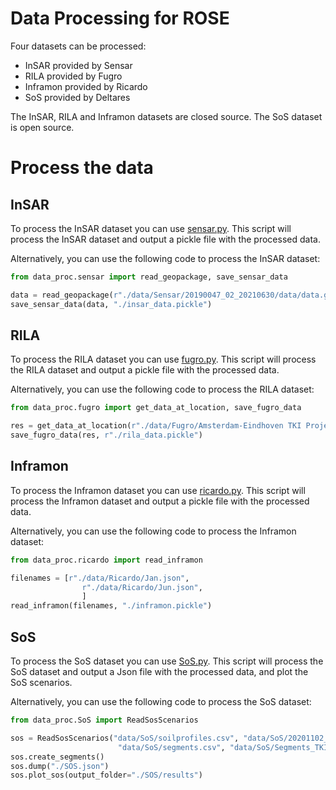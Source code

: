 # Data Processing for ROSE

Four datasets can be processed:

* InSAR provided by Sensar
* RILA provided by Fugro
* Inframon provided by Ricardo
* SoS provided by Deltares

The InSAR, RILA and Inframon datasets are closed source. The SoS dataset is open source.

# Process the data

## InSAR
To process the InSAR dataset you can use [sensar.py](/data_proc/sensar.py).
This script will process the InSAR dataset and output a pickle file with the processed data.

Alternatively, you can use the following code to process the InSAR dataset:

```python
from data_proc.sensar import read_geopackage, save_sensar_data

data = read_geopackage(r"./data/Sensar/20190047_02_20210630/data/data.gpkg")
save_sensar_data(data, "./insar_data.pickle")
```

## RILA
To process the RILA dataset you can use [fugro.py](/data_proc/fugro.py).
This script will process the RILA dataset and output a pickle file with the processed data.

Alternatively, you can use the following code to process the RILA dataset:

```python
from data_proc.fugro import get_data_at_location, save_fugro_data

res = get_data_at_location(r"./data/Fugro/Amsterdam-Eindhoven TKI Project", location="all")
save_fugro_data(res, r"./rila_data.pickle")
```

## Inframon
To process the Inframon dataset you can use [ricardo.py](/data_proc/ricardo.py).
This script will process the Inframon dataset and output a pickle file with the processed data.

Alternatively, you can use the following code to process the Inframon dataset:

```python
from data_proc.ricardo import read_inframon

filenames = [r"./data/Ricardo/Jan.json",
                r"./data/Ricardo/Jun.json",
                ]
read_inframon(filenames, "./inframon.pickle")
```

## SoS
To process the SoS dataset you can use [SoS.py](/data_proc/SoS.py).
This script will process the SoS dataset and output a Json file with the processed data, and plot the SoS scenarios.

Alternatively, you can use the following code to process the SoS dataset:

```python
from data_proc.SoS import ReadSosScenarios

sos = ReadSosScenarios("data/SoS/soilprofiles.csv", "data/SoS/20201102_Prorail_parameters_SOS.csv",
                        "data/SoS/segments.csv", "data/SoS/Segments_TKI_v2.shp")
sos.create_segments()
sos.dump("./SOS.json")
sos.plot_sos(output_folder="./SOS/results")
```
